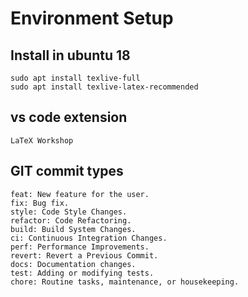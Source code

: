 
# Environment Setup
## Install in ubuntu 18

```
sudo apt install texlive-full
sudo apt install texlive-latex-recommended
```
## vs code extension
```
LaTeX Workshop
```



## GIT commit types
```
feat: New feature for the user.
fix: Bug fix.
style: Code Style Changes.
refactor: Code Refactoring.
build: Build System Changes.
ci: Continuous Integration Changes.
perf: Performance Improvements.
revert: Revert a Previous Commit.
docs: Documentation changes.
test: Adding or modifying tests.
chore: Routine tasks, maintenance, or housekeeping.
```
